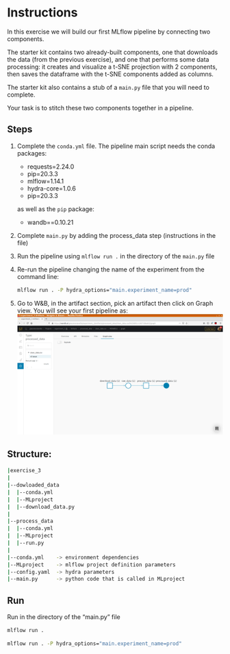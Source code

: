 # Instructions
In this exercise we will build our first MLflow pipeline by connecting two components.

The starter kit contains two already-built components, one that downloads the data (from the
previous exercise), and one that performs some data processing: it creates and visualize 
a t-SNE projection with 2 components, then saves the dataframe with the t-SNE components 
added as columns. 

The starter kit also contains a stub of a ``main.py`` file that you will need to complete.

Your task is to stitch these two components together in a pipeline.

## Steps

1. Complete the ``conda.yml`` file. The pipeline main script needs the conda packages:
     * requests=2.24.0
     * pip=20.3.3
     * mlflow=1.14.1
     * hydra-core=1.0.6
     * pip=20.3.3
   
   as well as the ``pip`` package:
     * wandb==0.10.21

2. Complete ``main.py`` by adding the process_data step (instructions in the file)

3. Run the pipeline using ``mlflow run .`` in the directory of the ``main.py`` file

4. Re-run the pipeline changing the name of the experiment from the command line:
   ```bash
   mlflow run . -P hydra_options="main.experiment_name=prod"
   ```

5. Go to W&B, in the artifact section, pick an artifact then click on Graph view. You will see
   your first pipeline as:
   ![screenshot](first_pipeline.png "first pipeline")


## Structure:
```bash
|exercise_3
|
|--dowloaded_data
|  |--conda.yml
|  |--MLproject
|  |--download_data.py
|
|--process_data
|  |--conda.yml
|  |--MLproject
|  |--run.py
|
|--conda.yml	-> environment dependencies
|--MLproject	-> mlflow project definition parameters
|--config.yaml	-> hydra parameters
|--main.py		-> python code that is called in MLproject
```

## Run 
Run in the directory of the “main.py” file
```bash
mlflow run . 
```
```bash
mlflow run . -P hydra_options="main.experiment_name=prod"
```